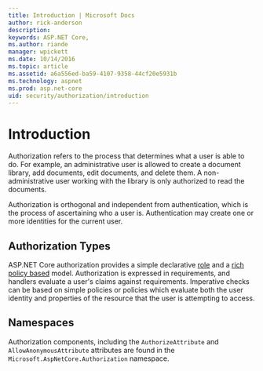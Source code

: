 ```yaml
---
title: Introduction | Microsoft Docs
author: rick-anderson
description: 
keywords: ASP.NET Core,
ms.author: riande
manager: wpickett
ms.date: 10/14/2016
ms.topic: article
ms.assetid: a6a556ed-ba59-4107-9358-44cf20e5931b
ms.technology: aspnet
ms.prod: asp.net-core
uid: security/authorization/introduction
---
```

# Introduction

<a name=security-authorization-introduction></a>

Authorization refers to the process that determines what a user is able to do. For example, an administrative user is allowed to create a document library, add documents, edit documents, and delete them. A non-administrative user working with the library is only authorized to read the documents.

Authorization is orthogonal and independent from authentication, which is the process of ascertaining who a user is. Authentication may create one or more identities for the current user.

## Authorization Types

ASP.NET Core authorization provides a simple declarative [role](roles.md#security-authorization-role-based) and a [rich policy based](policies.md#security-authorization-policies-based) model. Authorization is expressed in requirements, and handlers evaluate a user's claims against requirements. Imperative checks can be based on simple policies or policies which evaluate both the user identity and properties of the resource that the user is attempting to access.

## Namespaces

Authorization components, including the `AuthorizeAttribute` and `AllowAnonymousAttribute` attributes are found in the `Microsoft.AspNetCore.Authorization` namespace.
